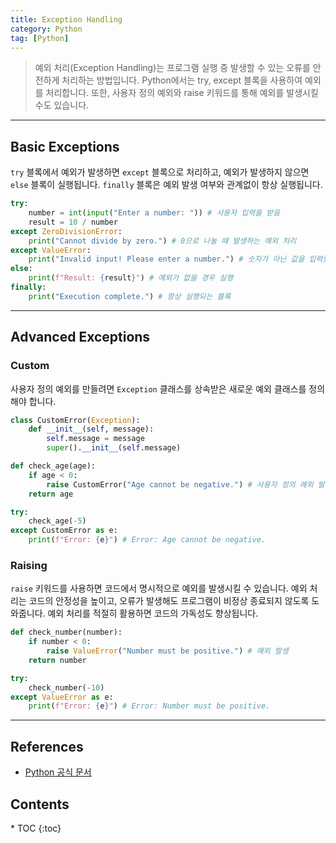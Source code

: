```yaml
---
title: Exception Handling
category: Python
tag: [Python]
---
```


> 예외 처리(Exception Handling)는 프로그램 실행 중 발생할 수 있는 오류를 안전하게 처리하는 방법입니다. Python에서는 try, except 블록을 사용하여 예외를 처리합니다. 또한, 사용자 정의 예외와 raise 키워드를 통해 예외를 발생시킬 수도 있습니다.

---

## Basic Exceptions

`try` 블록에서 예외가 발생하면 `except` 블록으로 처리하고, 예외가 발생하지 않으면 `else` 블록이 실행됩니다. `finally` 블록은 예외 발생 여부와 관계없이 항상 실행됩니다.

```python
try:
    number = int(input("Enter a number: ")) # 사용자 입력을 받음
    result = 10 / number
except ZeroDivisionError:
    print("Cannot divide by zero.") # 0으로 나눌 때 발생하는 예외 처리
except ValueError:
    print("Invalid input! Please enter a number.") # 숫자가 아닌 값을 입력했을 때 발생하는 예외 처리
else:
    print(f"Result: {result}") # 예외가 없을 경우 실행
finally:
    print("Execution complete.") # 항상 실행되는 블록
```

---

## Advanced Exceptions

### Custom

사용자 정의 예외를 만들려면 `Exception` 클래스를 상속받은 새로운 예외 클래스를 정의해야 합니다.

```python
class CustomError(Exception):
    def __init__(self, message):
        self.message = message
        super().__init__(self.message)

def check_age(age):
    if age < 0:
        raise CustomError("Age cannot be negative.") # 사용자 정의 예외 발생
    return age

try:
    check_age(-5)
except CustomError as e:
    print(f"Error: {e}") # Error: Age cannot be negative.
```

### Raising

`raise` 키워드를 사용하면 코드에서 명시적으로 예외를 발생시킬 수 있습니다. 예외 처리는 코드의 안정성을 높이고, 오류가 발생해도 프로그램이 비정상 종료되지 않도록 도와줍니다. 예외 처리를 적절히 활용하면 코드의 가독성도 향상됩니다.

```python
def check_number(number):
    if number < 0:
        raise ValueError("Number must be positive.") # 예외 발생
    return number

try:
    check_number(-10)
except ValueError as e:
    print(f"Error: {e}") # Error: Number must be positive.
```

---

## References

- [Python 공식 문서](https://docs.python.org/3/)

<nav class="post-toc" markdown="1">
  <h2>Contents</h2>
* TOC
{:toc}
</nav>

